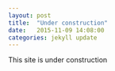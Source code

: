 ```yaml
---
layout: post
title:  "Under construction"
date:   2015-11-09 14:08:00
categories: jekyll update
---
```


This site is under construction

